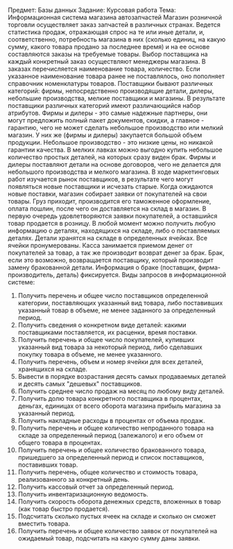 Предмет: Базы данных
Задание: Курсовая работа
Тема: Информационная система магазина автозапчастей
Магазин розничной торговли осуществляет заказ запчастей в различных странах. Ведется статистика продаж, отражающая спрос на те или иные детали, и, соответственно, потребность магазина в них (сколько единиц, на какую сумму, какого товара продано за последнее время) и на ее основе составляются заказы на требуемые товары. Выбор поставщика на каждый конкретный заказ осуществляют менеджеры магазина. В заказах перечисляется наименование товара, количество. Если указанное наименование товара ранее не поставлялось, оно пополняет справочник номенклатуры товаров.
Поставщики бывают различных категорий: фирмы, непосредственно производящие детали, дилеры, небольшие производства, мелкие поставщики и магазины. В результате поставщики различных категорий имеют различающийся набор атрибутов. Фирмы и дилеры - это самые надежные партнеры, они могут предложить полный пакет документов, скидки, а главное - гарантию, чего не может сделать небольшое производство или мелкий магазин. У них же (фирмы и дилеры) закупается большой объем продукции. Небольшое производство - это низкие цены, но никакой гарантии качества. В мелких лавках можно выгодно купить небольшое количество простых деталей, на которых сразу виден брак. Фирмы и дилеры поставляют детали на основе договоров, чего не делается для небольшого производства и мелкого магазина. В ходе маркетинговых работ изучается рынок поставщиков, в результате чего могут появляться новые поставщики и исчезать старые.
Когда ожидаются новые поставки, магазин собирает заявки от покупателей на свои товары. Груз приходит, производится его таможенное оформление, оплата пошлин, после чего он доставляется на склад в магазин. В первую очередь удовлетворяются заявки покупателей, а оставшийся товар продается в розницу.
В любой момент можно получить любую информацию о деталях, находящихся на складе, либо о поставляемых деталях. Детали хранятся на складе в определенных ячейках. Все ячейки пронумерованы. Касса занимается приемом денег от покупателей за товар, а так же производит возврат денег за брак. Брак, если это возможно, возвращается поставщику, который производит замену бракованной детали. Информация о браке (поставщик, фирма-производитель, деталь) фиксируется.
Виды запросов в информационной системе:
1. Получить перечень и общее число поставщиков определенной категории, поставляющих указанный вид товара, либо поставивших указанный товар в объеме, не менее заданного за определенный период.
2. Получить сведения о конкретном виде деталей: какими поставщиками поставляется, их расценки, время поставки.
3. Получить перечень и общее число покупателей, купивших указанный вид товара за некоторый период, либо сделавших покупку товара в объеме, не менее указанного.
4. Получить перечень, объем и номер ячейки для всех деталей, хранящихся на складе.
5. Вывести в порядке возрастания десять самых продаваемых деталей и десять самых "дешевых" поставщиков.
6. Получить среднее число продаж на месяц по любому виду деталей.
7. Получить долю товара конкретного поставщика в процентах, деньгах, единицах от всего оборота магазина прибыль магазина за указанный период.
8. Получить накладные расходы в процентах от объема продаж.
9. Получить перечень и общее количество непроданного товара на складе за определенный период (залежалого) и его объем от общего товара в процентах.
10. Получить перечень и общее количество бракованного товара, пришедшего за определенный период и список поставщиков, поставивших товар.
11. Получить перечень, общее количество и стоимость товара, реализованного за конкретный день.
12. Получить кассовый отчет за определенный период.
13. Получить инвентаризационную ведомость.
14. Получить скорость оборота денежных средств, вложенных в товар (как товар быстро продается).
15. Подсчитать сколько пустых ячеек на складе и сколько он сможет вместить товара.
16. Получить перечень и общее количество заявок от покупателей на ожидаемый товар, подсчитать на какую сумму даны заявки.

